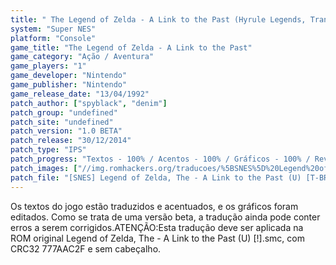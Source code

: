 ```yaml
---
title: " The Legend of Zelda - A Link to the Past (Hyrule Legends, Trans-Center e Monkey's Traduções)"
system: "Super NES"
platform: "Console"
game_title: "The Legend of Zelda - A Link to the Past"
game_category: "Ação / Aventura"
game_players: "1"
game_developer: "Nintendo"
game_publisher: "Nintendo"
game_release_date: "13/04/1992"
patch_author: ["spyblack", "denim"]
patch_group: "undefined"
patch_site: "undefined"
patch_version: "1.0 BETA"
patch_release: "30/12/2014"
patch_type: "IPS"
patch_progress: "Textos - 100% / Acentos - 100% / Gráficos - 100% / Revisão - 100%"
patch_images: ["//img.romhackers.org/traducoes/%5BSNES%5D%20Legend%20of%20Zelda,%20The%20-%20A%20Link%20to%20the%20Past%20-%20Hyrule%20Legends,%20Trans-Center%20e%20Monkey's%20Tradu%C3%A7%C3%B5es%20-%201.png","//img.romhackers.org/traducoes/%5BSNES%5D%20Legend%20of%20Zelda,%20The%20-%20A%20Link%20to%20the%20Past%20-%20Hyrule%20Legends,%20Trans-Center%20e%20Monkey's%20Tradu%C3%A7%C3%B5es%20-%202.png","//img.romhackers.org/traducoes/%5BSNES%5D%20Legend%20of%20Zelda,%20The%20-%20A%20Link%20to%20the%20Past%20-%20Hyrule%20Legends,%20Trans-Center%20e%20Monkey's%20Tradu%C3%A7%C3%B5es%20-%203.png"]
patch_file: "[SNES] Legend of Zelda, The - A Link to the Past (U) [T-BR] [T-spyblack, denim e grande elenco G-Hyrule Legends, Trans-Center e Monkey'\''s Traduções] [V-1.0 BETA P-100% A-2014].rar"
---
```

Os textos do jogo estão traduzidos e acentuados, e os gráficos foram editados. Como se trata de uma versão beta, a tradução ainda pode conter erros a serem corrigidos.ATENÇÃO:Esta tradução deve ser aplicada na ROM original Legend of Zelda, The - A Link to the Past (U) [!].smc, com CRC32 777AAC2F e sem cabeçalho.